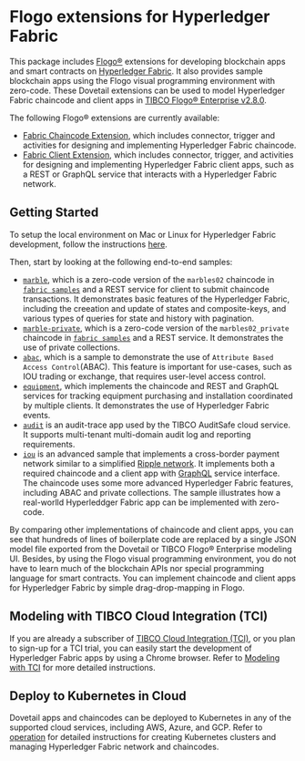 # Flogo extensions for Hyperledger Fabric

This package includes [Flogo®](https://www.flogo.io/) extensions for developing blockchain apps and smart contracts on [Hyperledger Fabric](https://www.hyperledger.org/projects/fabric).  It also provides sample blockchain apps using the Flogo visual programming environment with zero-code.  These Dovetail extensions can be used to model Hyperledger Fabric chaincode and client apps in [TIBCO Flogo® Enterprise v2.8.0](https://docs.tibco.com/products/tibco-flogo-enterprise-2-8-0).

The following Flogo® extensions are currently available:

- [Fabric Chaincode Extension](fabric), which includes connector, trigger and activities for designing and implementing Hyperledger Fabric chaincode.
- [Fabric Client Extension](fabclient), which includes connector, trigger, and activities for designing and implementing Hyperledger Fabric client apps, such as a REST or GraphQL service that interacts with a Hyperledger Fabric network.

## Getting Started

To setup the local environment on Mac or Linux for Hyperledger Fabric development, follow the instructions [here](development.md).

Then, start by looking at the following end-to-end samples:

- [`marble`](samples/marble), which is a zero-code version of the `marbles02` chaincode in [`fabric samples`](https://github.com/hyperledger/fabric-samples/tree/release-1.4/chaincode) and a REST service for client to submit chaincode transactions.  It demonstrates basic features of the Hyperledger Fabric, including the creeation and update of states and composite-keys, and various types of queries for state and history with pagination.
- [`marble-private`](samples/marble-private), which is a zero-code version of the `marbles02_private` chaincode in [`fabric samples`](https://github.com/hyperledger/fabric-samples/tree/release-1.4/chaincode) and a REST service.  It demonstrates the use of private collections.
- [`abac`](samples/abac), which is a sample to demonstrate the use of `Attribute Based Access Control`(ABAC). This feature is important for use-cases, such as IOU trading or exchange, that requires user-level access control.
- [`equipment`](samples/equipment), which implements the chaincode and REST and GraphQL services for tracking equipment purchasing and installation coordinated by multiple clients. It demonstrates the use of Hyperledger Fabric events.
- [`audit`](samples/audit) is an audit-trace app used by the TIBCO AuditSafe cloud service. It supports multi-tenant multi-domain audit log and reporting requirements.
- [`iou`](samples/iou) is an advanced sample that implements a cross-border payment network similar to a simplified [Ripple network](https://www.ripple.com/files/ripple_product_overview.pdf). It implements both a required chaincode and a client app with [GraphQL](https://graphql.org/) service interface.  The chaincode uses some more advanced Hyperledger Fabric features, including ABAC and private collections.  The sample illustrates how a real-worlld Hyperleddger Fabric app can be implemented with zero-code.

By comparing other implementations of chaincode and client apps, you can see that hundreds of lines of boilerplate code are replaced by a single JSON model file exported from the Dovetail or TIBCO Flogo® Enterprise modeling UI.  Besides, by using the Flogo visual programming environment, you do not have to learn much of the blockchain APIs nor special programming language for smart contracts.  You can implement chaincode and client apps for Hyperledger Fabric by simple drag-drop-mapping in Flogo.

## Modeling with TIBCO Cloud Integration (TCI)

If you are already a subscriber of [TIBCO Cloud Integration (TCI)](https://cloud.tibco.com/), or you plan to sign-up for a TCI trial, you can easily start the development of Hyperledger Fabric apps by using a Chrome browser.  Refer to [Modeling with TCI](tci) for more detailed instructions.

## Deploy to Kubernetes in Cloud

Dovetail apps and chaincodes can be deployed to Kubernetes in any of the supported cloud services, including AWS, Azure, and GCP.  Refer to [operation](./operation) for detailed instructions for creating Kubernetes clusters and managing Hyperledger Fabric network and chaincodes.
